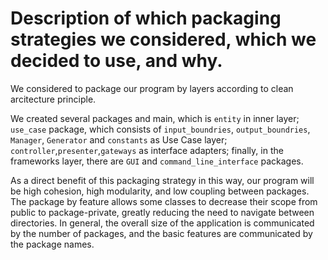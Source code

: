 # Description of which packaging strategies we considered, which we decided to use, and why.

We considered to package our program by layers according to clean arcitecture principle.

We created several packages and main, which is `entity` in inner layer; `use_case` package, which consists of `input_boundries`, `output_boundries`, `Manager`,  `Generator` and `constants` as Use Case layer; `controller`,`presenter`,`gateways` as interface adapters; finally, in the frameworks layer, there are `GUI` and `command_line_interface` packages.

As a direct benefit of this packaging strategy in this way, our program will be high cohesion, high modularity, and low coupling between packages.
The package by feature allows some classes to decrease their scope from public to package-private, greatly reducing the need to navigate between directories.
In general, the overall size of the application is communicated by the number of packages, and the basic features are communicated by the package names.
